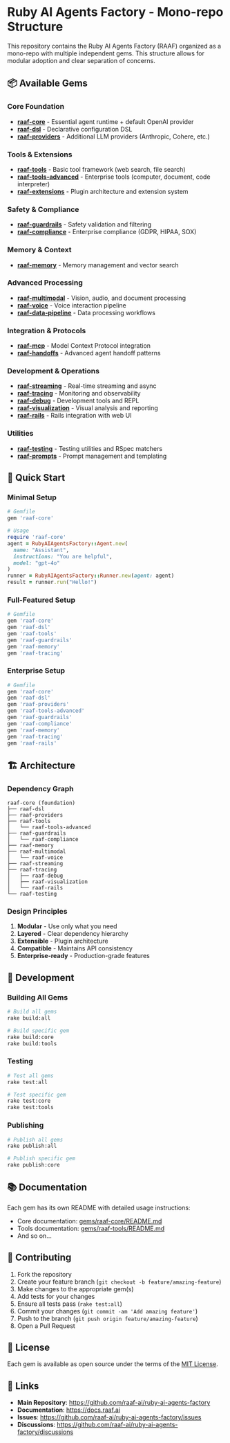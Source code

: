 # Ruby AI Agents Factory - Mono-repo Structure

This repository contains the Ruby AI Agents Factory (RAAF) organized as a mono-repo with multiple independent gems. This structure allows for modular adoption and clear separation of concerns.

## 📦 Available Gems

### Core Foundation
- **[raaf-core](gems/raaf-core/)** - Essential agent runtime + default OpenAI provider
- **[raaf-dsl](gems/raaf-dsl/)** - Declarative configuration DSL
- **[raaf-providers](gems/raaf-providers/)** - Additional LLM providers (Anthropic, Cohere, etc.)

### Tools & Extensions
- **[raaf-tools](gems/raaf-tools/)** - Basic tool framework (web search, file search)
- **[raaf-tools-advanced](gems/raaf-tools-advanced/)** - Enterprise tools (computer, document, code interpreter)
- **[raaf-extensions](gems/raaf-extensions/)** - Plugin architecture and extension system

### Safety & Compliance
- **[raaf-guardrails](gems/raaf-guardrails/)** - Safety validation and filtering
- **[raaf-compliance](gems/raaf-compliance/)** - Enterprise compliance (GDPR, HIPAA, SOX)

### Memory & Context
- **[raaf-memory](gems/raaf-memory/)** - Memory management and vector search

### Advanced Processing
- **[raaf-multimodal](gems/raaf-multimodal/)** - Vision, audio, and document processing
- **[raaf-voice](gems/raaf-voice/)** - Voice interaction pipeline
- **[raaf-data-pipeline](gems/raaf-data-pipeline/)** - Data processing workflows

### Integration & Protocols
- **[raaf-mcp](gems/raaf-mcp/)** - Model Context Protocol integration
- **[raaf-handoffs](gems/raaf-handoffs/)** - Advanced agent handoff patterns

### Development & Operations
- **[raaf-streaming](gems/raaf-streaming/)** - Real-time streaming and async
- **[raaf-tracing](gems/raaf-tracing/)** - Monitoring and observability
- **[raaf-debug](gems/raaf-debug/)** - Development tools and REPL
- **[raaf-visualization](gems/raaf-visualization/)** - Visual analysis and reporting
- **[raaf-rails](gems/raaf-rails/)** - Rails integration with web UI

### Utilities
- **[raaf-testing](gems/raaf-testing/)** - Testing utilities and RSpec matchers
- **[raaf-prompts](gems/raaf-prompts/)** - Prompt management and templating

## 🚀 Quick Start

### Minimal Setup
```ruby
# Gemfile
gem 'raaf-core'

# Usage
require 'raaf-core'
agent = RubyAIAgentsFactory::Agent.new(
  name: "Assistant",
  instructions: "You are helpful",
  model: "gpt-4o"
)
runner = RubyAIAgentsFactory::Runner.new(agent: agent)
result = runner.run("Hello!")
```

### Full-Featured Setup
```ruby
# Gemfile
gem 'raaf-core'
gem 'raaf-dsl'
gem 'raaf-tools'
gem 'raaf-guardrails'
gem 'raaf-memory'
gem 'raaf-tracing'
```

### Enterprise Setup
```ruby
# Gemfile
gem 'raaf-core'
gem 'raaf-dsl'
gem 'raaf-providers'
gem 'raaf-tools-advanced'
gem 'raaf-guardrails'
gem 'raaf-compliance'
gem 'raaf-memory'
gem 'raaf-tracing'
gem 'raaf-rails'
```

## 🏗️ Architecture

### Dependency Graph
```
raaf-core (foundation)
├── raaf-dsl
├── raaf-providers
├── raaf-tools
│   └── raaf-tools-advanced
├── raaf-guardrails
│   └── raaf-compliance
├── raaf-memory
├── raaf-multimodal
│   └── raaf-voice
├── raaf-streaming
├── raaf-tracing
│   ├── raaf-debug
│   ├── raaf-visualization
│   └── raaf-rails
└── raaf-testing
```

### Design Principles
1. **Modular** - Use only what you need
2. **Layered** - Clear dependency hierarchy
3. **Extensible** - Plugin architecture
4. **Compatible** - Maintains API consistency
5. **Enterprise-ready** - Production-grade features

## 🔧 Development

### Building All Gems
```bash
# Build all gems
rake build:all

# Build specific gem
rake build:core
rake build:tools
```

### Testing
```bash
# Test all gems
rake test:all

# Test specific gem
rake test:core
rake test:tools
```

### Publishing
```bash
# Publish all gems
rake publish:all

# Publish specific gem
rake publish:core
```

## 📚 Documentation

Each gem has its own README with detailed usage instructions:
- Core documentation: [gems/raaf-core/README.md](gems/raaf-core/README.md)
- Tools documentation: [gems/raaf-tools/README.md](gems/raaf-tools/README.md)
- And so on...

## 🤝 Contributing

1. Fork the repository
2. Create your feature branch (`git checkout -b feature/amazing-feature`)
3. Make changes to the appropriate gem(s)
4. Add tests for your changes
5. Ensure all tests pass (`rake test:all`)
6. Commit your changes (`git commit -am 'Add amazing feature'`)
7. Push to the branch (`git push origin feature/amazing-feature`)
8. Open a Pull Request

## 📄 License

Each gem is available as open source under the terms of the [MIT License](LICENSE).

## 🔗 Links

- **Main Repository**: https://github.com/raaf-ai/ruby-ai-agents-factory
- **Documentation**: https://docs.raaf.ai
- **Issues**: https://github.com/raaf-ai/ruby-ai-agents-factory/issues
- **Discussions**: https://github.com/raaf-ai/ruby-ai-agents-factory/discussions